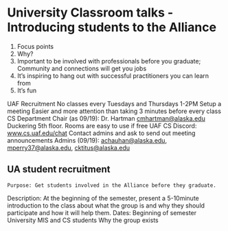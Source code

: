 # University Classroom talks - Introducing students to the Alliance

1. Focus points
2. Why?
3. Important to be involved with professionals before you graduate; Community and connections will get you jobs
4. It’s inspiring to hang out with successful practitioners you can learn from
5. It’s fun


UAF Recruitment
No classes every Tuesdays and Thursdays 1-2PM
Setup a meeting
Easier and more attention than taking 3 minutes before every class
CS Department
Chair (as 09/19): Dr. Hartman cmhartman@alaska.edu
Duckering 5th floor. Rooms are easy to use if free
UAF CS Discord: www.cs.uaf.edu/chat
Contact admins and ask to send out meeting announcements
Admins (09/19): achauhan@alaska.edu, mperry37@alaska.edu, cktitus@alaska.edu

## UA student recruitment

	Purpose: Get students involved in the Alliance before they graduate.
Description: At the beginning of the semester, present a 5-10minute introduction to the class about what the group is and why they should participate and how it will help them.
Dates: Beginning of semester
	University MIS and CS students
	Why the group exists
